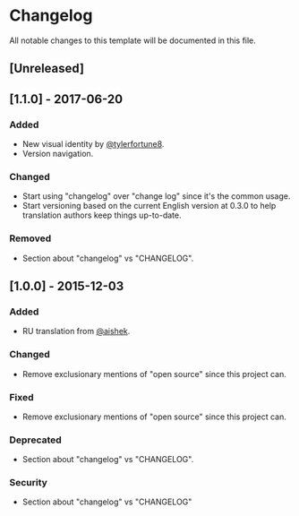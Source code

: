 # Changelog
All notable changes to this template will be documented in this file.

## [Unreleased]

## [1.1.0] - 2017-06-20
### Added
- New visual identity by [@tylerfortune8](https://github.com/tylerfortune8).
- Version navigation.

### Changed
- Start using "changelog" over "change log" since it's the common usage.
- Start versioning based on the current English version at 0.3.0 to help
translation authors keep things up-to-date.

### Removed
- Section about "changelog" vs "CHANGELOG".

## [1.0.0] - 2015-12-03
### Added
- RU translation from [@aishek](https://github.com/aishek).

### Changed
- Remove exclusionary mentions of "open source" since this project can.

### Fixed
- Remove exclusionary mentions of "open source" since this project can.

### Deprecated
- Section about "changelog" vs "CHANGELOG".

### Security
- Section about "changelog" vs "CHANGELOG"
